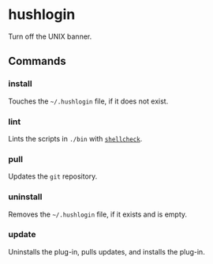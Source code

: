 # hushlogin

Turn off the UNIX banner.

## Commands

### install

Touches the `~/.hushlogin` file, if it does not exist.

### lint

Lints the scripts in `./bin` with [`shellcheck`][].

### pull

Updates the `git` repository.

### uninstall

Removes the `~/.hushlogin` file, if it exists and is empty.

### update

Uninstalls the plug-in, pulls updates, and installs the plug-in.

[`shellcheck`]: https://github.com/koalaman/shellcheck
